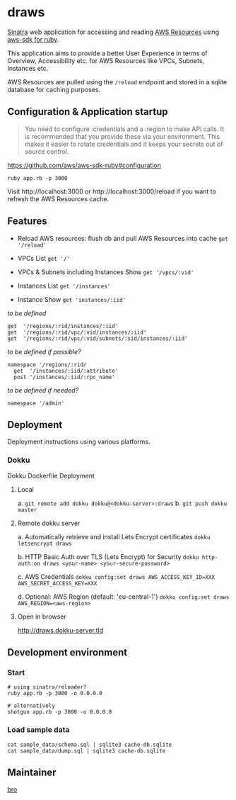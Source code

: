 # draws

[Sinatra](http://www.sinatrarb.com/) web application for accessing and reading [AWS Resources](//missing_link) using [aws-sdk for ruby](//github.com/aws/aws-sdk-ruby).

This application aims to provide a better User Experience in terms of Overview, Accessibility etc. for AWS Resources like VPCs, Subnets, Instances etc.

AWS Resources are pulled using the `/reload` endpoint and stored in a sqlite database for caching purposes. 

## Configuration & Application startup

> You need to configure :credentials and a :region to make API calls. It is recommended that you provide these via your environment. This makes it easier to rotate credentials and it keeps your secrets out of source control.

https://github.com/aws/aws-sdk-ruby#configuration

    ruby app.rb -p 3000

Visit http://localhost:3000 or http://localhost:3000/reload if you want to refresh the AWS Resources cache.

## Features
  
* Reload AWS resources: flush db and pull AWS Resources into cache
    `get '/reload'`

 * VPCs List
    `get '/'`

* VPCs & Subnets including Instances Show
    `get '/vpcs/:vid'`

* Instances List
    `get '/instances'`

* Instance Show
    `get 'instances/:iid'`

_to be defined_

    get  '/regions/:rid/instances/:iid'
    get  '/regions/:rid/vpc/:vid/instances/:iid'
    get  '/regions/:rid/vpc/:vid/subnets/:sid/instances/:iid'

_to be defined if possible?_

    namespace '/regions/:rid/
      get  '/instances/:iid/:attribute'
      post '/instances/:iid/:rpc_name'

_to be defined if needed?_

    namespace '/admin'

## Deployment

Deployment instructions using various platforms.

### Dokku

Dokku Dockerfile Deployment

1. Local

    a. `git remote add dokku dokku@<dokku-server>:draws`
    b. `git push dokku master`

2. Remote dokku server

    a. Automatically retrieve and install Lets Encrypt certificates
    `dokku letsencrypt draws`

    b. HTTP Basic Auth over TLS (Lets Encrypt) for Security
    `dokku http-auth:on draws <your-name> <your-secure-password>`

    c. AWS Credentials
    `dokku config:set draws AWS_ACCESS_KEY_ID=XXX AWS_SECRET_ACCESS_KEY=XXX`

    d. Optional: AWS Region (default: 'eu-central-1')
    `dokku config:set draws AWS_REGION=<aws-region>`

3. Open in browser

    http://draws.dokku-server.tld

## Development environment

### Start

    # using sinatra/reloader?
    ruby app.rb -p 3000 -o 0.0.0.0

    # alternatively
    shotgun app.rb -p 3000 -o 0.0.0.0 

### Load sample data

    cat sample_data/schema.sql | sqlite3 cache-db.sqlite
    cat sample_data/dump.sql | sqlite3 cache-db.sqlite

## Maintainer

[bro](https://github.com/rbojan)
